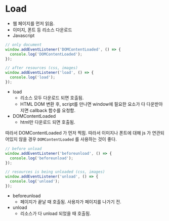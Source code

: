 # Load

- 웹 페이지를 먼저 읽음.
- 이미지, 폰트 등 리소스 다운로드
- Javascript

```javascript
// only document
window.addEventListener('DOMContentLoaded', () => {
  console.log('DOMContentLoaded');
});

// after resources (css, images)
window.addEventListener('load', () => {
  console.log('load');
});
```

- load
  - 리소스 모두 다운로드 되면 호출됨.
  - HTML DOM 변환 후, script를 만나면 window에 필요한 요소가 다 다운받아지면 callback 함수를 요청함.
- DOMContentLoaded
  - html만 다운로드 되면 호출됨.

따라서 DOMContentLoaded 가 먼저 찍힘. 따라서 이미지나 폰트에 대해 js 가 연관되어있지 않을 경우 `DOMContentLoaded` 를 사용하는 것이 좋다.

```javascript
// before unload
window.addEventListener('beforeunload', () => {
  console.log('beforeunload');
});

// resources is being unloaded (css, images)
window.addEventListener('unload', () => {
  console.log('unload');
});
```

- beforeunload
  - 페이지가 끝날 때 호출됨. 사용자가 페이지를 나가기 전.
- unload
  - 리소스가 다 unload 되었을 때 호출됨.
